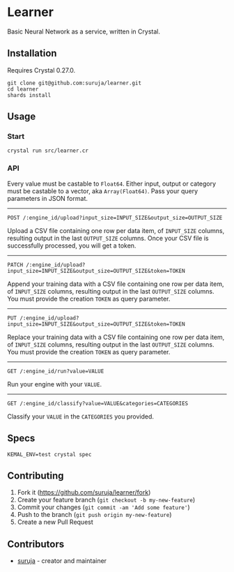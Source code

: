 # Learner

Basic Neural Network as a service, written in Crystal.

## Installation

Requires Crystal 0.27.0.

```
git clone git@github.com:suruja/learner.git
cd learner
shards install
```

## Usage

### Start

```
crystal run src/learner.cr
```

### API

Every value must be castable to `Float64`. Either input, output or category must be castable to a vector, aka `Array(Float64)`. Pass your query parameters in JSON format.

-----------------

```crystal
POST /:engine_id/upload?input_size=INPUT_SIZE&output_size=OUTPUT_SIZE
```

Upload a CSV file containing one row per data item, of `INPUT_SIZE` columns, resulting output
in the last `OUTPUT_SIZE` columns. Once your CSV file is successfully processed, you will get a token.

-----------------

```crystal
PATCH /:engine_id/upload?input_size=INPUT_SIZE&output_size=OUTPUT_SIZE&token=TOKEN
```

Append your training data with a CSV file containing one row per data item, of `INPUT_SIZE` columns, resulting output
in the last `OUTPUT_SIZE` columns. You must provide the creation `TOKEN` as query parameter.

-----------------

```crystal
PUT /:engine_id/upload?input_size=INPUT_SIZE&output_size=OUTPUT_SIZE&token=TOKEN
```

Replace your training data with a CSV file containing one row per data item, of `INPUT_SIZE` columns, resulting output
in the last `OUTPUT_SIZE` columns. You must provide the creation `TOKEN` as query parameter.

-----------------

```crystal
GET /:engine_id/run?value=VALUE
```

Run your engine with your `VALUE`.

-----------------

```crystal
GET /:engine_id/classify?value=VALUE&categories=CATEGORIES
```

Classify your `VALUE` in the `CATEGORIES` you provided.


## Specs

```
KEMAL_ENV=test crystal spec
```


## Contributing

1. Fork it (<https://github.com/suruja/learner/fork>)
2. Create your feature branch (`git checkout -b my-new-feature`)
3. Commit your changes (`git commit -am 'Add some feature'`)
4. Push to the branch (`git push origin my-new-feature`)
5. Create a new Pull Request

## Contributors

- [suruja](https://github.com/suruja) - creator and maintainer
